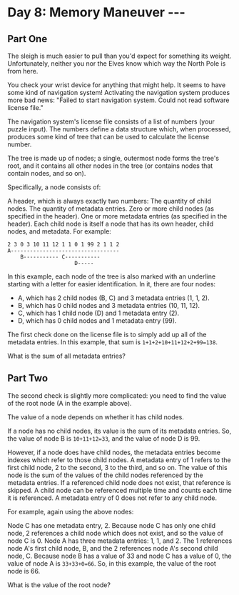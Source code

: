 # Day 8: Memory Maneuver ---

## Part One

The sleigh is much easier to pull than you'd expect for something its weight. Unfortunately, neither you nor the Elves know which way the North Pole is from here.

You check your wrist device for anything that might help. It seems to have some kind of navigation system! Activating the navigation system produces more bad news: "Failed to start navigation system. Could not read software license file."

The navigation system's license file consists of a list of numbers (your puzzle input). The numbers define a data structure which, when processed, produces some kind of tree that can be used to calculate the license number.

The tree is made up of nodes; a single, outermost node forms the tree's root, and it contains all other nodes in the tree (or contains nodes that contain nodes, and so on).

Specifically, a node consists of:

A header, which is always exactly two numbers:
The quantity of child nodes.
The quantity of metadata entries.
Zero or more child nodes (as specified in the header).
One or more metadata entries (as specified in the header).
Each child node is itself a node that has its own header, child nodes, and metadata. For example:

```
2 3 0 3 10 11 12 1 1 0 1 99 2 1 1 2
A----------------------------------
    B----------- C-----------
                     D-----
```

In this example, each node of the tree is also marked with an underline starting with a letter for easier identification. In it, there are four nodes:

* A, which has 2 child nodes (B, C) and 3 metadata entries (1, 1, 2).
* B, which has 0 child nodes and 3 metadata entries (10, 11, 12).
* C, which has 1 child node (D) and 1 metadata entry (2).
* D, which has 0 child nodes and 1 metadata entry (99).


The first check done on the license file is to simply add up all of the metadata entries. In this example, that sum is `1+1+2+10+11+12+2+99=138`.

What is the sum of all metadata entries?

## Part Two

The second check is slightly more complicated: you need to find the value of the root node (A in the example above).

The value of a node depends on whether it has child nodes.

If a node has no child nodes, its value is the sum of its metadata entries. So, the value of node B is `10+11+12=33`, and the value of node D is 99.

However, if a node does have child nodes, the metadata entries become indexes which refer to those child nodes. A metadata entry of 1 refers to the first child node, 2 to the second, 3 to the third, and so on. The value of this node is the sum of the values of the child nodes referenced by the metadata entries. If a referenced child node does not exist, that reference is skipped. A child node can be referenced multiple time and counts each time it is referenced. A metadata entry of 0 does not refer to any child node.

For example, again using the above nodes:

Node C has one metadata entry, 2. Because node C has only one child node, 2 references a child node which does not exist, and so the value of node C is 0.
Node A has three metadata entries: 1, 1, and 2. The 1 references node A's first child node, B, and the 2 references node A's second child node, C. Because node B has a value of 33 and node C has a value of 0, the value of node A is `33+33+0=66`.
So, in this example, the value of the root node is 66.

What is the value of the root node?
